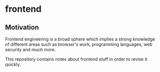 # frontend

## Motivation

Frontend engineering is a broad sphere which implies a strong knowledge of different areas such as browser's work, programming languages, web security and much more.

This repository contains notes about frontend stuff in order to revise it quickly.